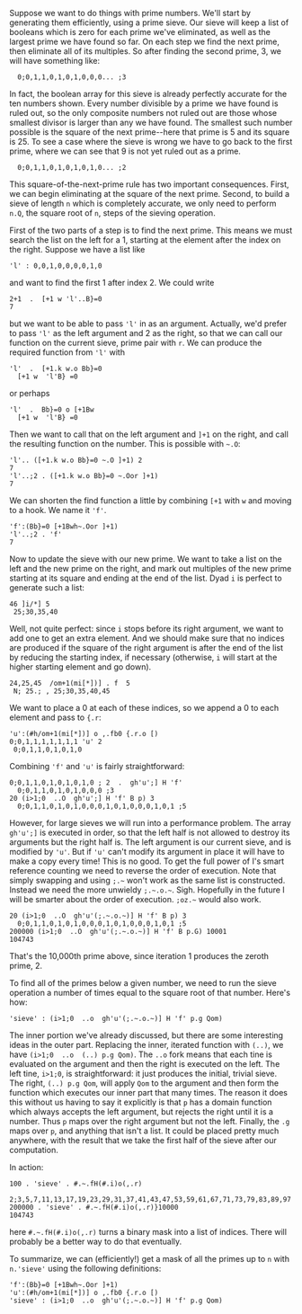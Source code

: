 Suppose we want to do things with prime numbers. We'll start by
generating them efficiently, using a prime sieve. Our sieve will keep a
list of booleans which is zero for each prime we've eliminated, as well
as the largest prime we have found so far. On each step we find the next
prime, then eliminate all of its multiples. So after finding the second
prime, 3, we will have something like:
```
  0;0,1,1,0,1,0,1,0,0,0... ;3
```
In fact, the boolean array for this sieve is already perfectly accurate
for the ten numbers shown. Every number divisible by a prime we have found
is ruled out, so the only composite numbers not ruled out are those whose
smallest divisor is larger than any we have found. The smallest such
number possible is the square of the next prime--here that prime is 5 and
its square is 25. To see a case where the sieve is wrong we have to go
back to the first prime, where we can see that 9 is not yet ruled out as
a prime.
```
  0;0,1,1,0,1,0,1,0,1,0... ;2
```
This square-of-the-next-prime rule has two important consequences. First,
we can begin eliminating at the square of the next prime. Second, to build
a sieve of length `n` which is completely accurate, we only need to
perform `n.Q`, the square root of `n`, steps of the sieving operation.

First of the two parts of a step is to find the next prime. This means we
must search the list on the left for a 1, starting at the element after
the index on the right. Suppose we have a list like
```
'l' : 0,0,1,0,0,0,0,1,0
```
and want to find the first 1 after index 2. We could write
```
2+1  .  [+1 w 'l'..B}=0
7
```
but we want to be able to pass `'l'` in as an argument. Actually, we'd
prefer to pass `'l'` as the left argument and 2 as the right, so that we
can call our function on the current sieve, prime pair with `r`. We can
produce the required function from `'l'` with
```
'l'  .  [+1.k w.o Bb}=0
  [+1 w  'l'B} =0
```
or perhaps
```
'l'  .  Bb}=0 o [+1Bw
  [+1 w  'l'B} =0
```
Then we want to call that on the left argument and `]+1` on the right, and
call the resulting function on the number. This is possible with `~.O`:
```
'l'.. ([+1.k w.o Bb}=0 ~.O ]+1) 2
7
'l'..;2 . ([+1.k w.o Bb}=0 ~.Oor ]+1)
7
```
We can shorten the find function a little by combining `[+1` with `w` and
moving to a hook. We name it `'f'`.
```
'f':(Bb}=0 [+1Bwh~.Oor ]+1)
'l'..;2 . 'f'
7
```

Now to update the sieve with our new prime. We want to take a list on the
left and the new prime on the right, and mark out multiples of the new
prime starting at its square and ending at the end of the list. Dyad `i`
is perfect to generate such a list:
```
46 ]i/*] 5
 25;30,35,40 
```
Well, not quite perfect: since `i` stops before its right argument, we
want to add one to get an extra element. And we should make sure that
no indices are produced if the square of the right argument is after the
end of the list by reducing the starting index, if necessary (otherwise,
`i` will start at the higher starting element and go down).
```
24,25,45  /om+1(mi[*])] . f  5
 N; 25.; , 25;30,35,40,45
```
We want to place a 0 at each of these indices, so we append a 0 to each
element and pass to `{.r`:
```
'u':(#h/om+1(mi[*])] o ,.fb0 {.r.o [)
0;0,1,1,1,1,1,1,1 'u' 2
 0;0,1,1,0,1,0,1,0 
```

Combining `'f'` and `'u'` is fairly straightforward:
```
0;0,1,1,0,1,0,1,0,1,0 ; 2  .  gh'u';] H 'f'
  0;0,1,1,0,1,0,1,0,0,0 ;3 
20 (i>1;0  ..O  gh'u';] H 'f' B p) 3
  0;0,1,1,0,1,0,1,0,0,0,1,0,1,0,0,0,1,0,1 ;5 
```
However, for large sieves we will run into a performance problem. The
array `gh'u';]` is executed in order, so that the left half is not allowed
to destroy its arguments but the right half is. The left argument is our
current sieve, and is modified by `'u'`. But if `'u'` can't modify its
argument in place it will have to make a copy every time! This is no good.
To get the full power of I's smart reference counting we need to reverse
the order of execution. Note that simply swapping and using `;.~` won't
work as the same list is constructed. Instead we need the more unwieldy
`;.~.o.~`. Sigh. Hopefully in the future I will be smarter about the order
of execution. `;oz.~` would also work.
```
20 (i>1;0  ..O  gh'u'(;.~.o.~)] H 'f' B p) 3
  0;0,1,1,0,1,0,1,0,0,0,1,0,1,0,0,0,1,0,1 ;5 
200000 (i>1;0  ..O  gh'u'(;.~.o.~)] H 'f' B p.G) 10001
104743
```
That's the 10,000th prime above, since iteration 1 produces the zeroth
prime, 2.

To find all of the primes below a given number, we need to run the sieve
operation a number of times equal to the square root of that number.
Here's how:
```
'sieve' : (i>1;0  ..o  gh'u'(;.~.o.~)] H 'f' p.g Qom)
```
The inner portion we've already discussed, but there are some interesting
ideas in the outer part. Replacing the inner, iterated function with
`(..)`, we have `(i>1;0  ..o  (..) p.g Qom)`. The `..o` fork means that
each tine is evaluated on the argument and then the right is executed on
the left. The left tine, `i>1;0`, is straightforward: it just produces
the initial, trivial sieve. The right, `(..) p.g Qom`, will apply `Qom`
to the argument and then form the function which executes our inner part
that many times. The reason it does this without us having to say it
explicitly is that `p` has a domain function which always accepts the left
argument, but rejects the right until it is a number. Thus `p` maps over
the right argument but not the left. Finally, the `.g` maps over `p`,
and anything that isn't a list. It could be placed pretty much anywhere,
with the result that we take the first half of the sieve after our
computation.

In action:
```
100 . 'sieve' . #.~.fH(#.i)o(,.r)
 2;3,5,7,11,13,17,19,23,29,31,37,41,43,47,53,59,61,67,71,73,79,83,89,97
200000 . 'sieve' . #.~.fH(#.i)o(,.r)}10000
104743
```
here `#.~.fH(#.i)o(,.r)` turns a binary mask into a list of indices.
There will probably be a better way to do that eventually.

To summarize, we can (efficiently!) get a mask of all the primes up to `n`
with `n.'sieve'` using the following definitions:
```
'f':(Bb}=0 [+1Bwh~.Oor ]+1)
'u':(#h/om+1(mi[*])] o ,.fb0 {.r.o [)
'sieve' : (i>1;0  ..o  gh'u'(;.~.o.~)] H 'f' p.g Qom)
```
